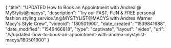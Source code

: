 {
    "title": "UPDATED How to Book an Appointment with Andrea @ MyStylist@macys",
    "description": "Try our FAST, FUN & FREE personal fashion styling service.\n@MYSTYLIST@MACYS with Andrea Warner Macy's Style Crew",
    "videoid": "180501900",
    "date_created": "1539841688",
    "date_modified": "1546466818",
    "type": "captivate",
    "layout": "video",
    "url": "\/v\/updated-how-to-book-an-appointment-with-andrea-mystylist-macys\/180501900"
}